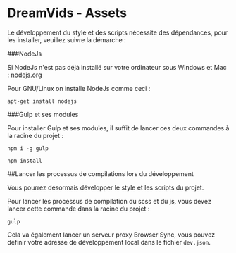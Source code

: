 # DreamVids - Assets

Le développement du style et des scripts nécessite des dépendances, pour les installer, veuillez suivre la démarche :

###NodeJs

Si NodeJs n'est pas déjà installé sur votre ordinateur sous Windows et Mac : [nodejs.org](http://nodejs.org/)

Pour GNU/Linux on installe NodeJs comme ceci : 

```shell
apt-get install nodejs
```

###Gulp et ses modules

Pour installer Gulp et ses modules, il suffit de lancer ces deux commandes à la racine du projet :

```shell
npm i -g gulp
```

```shell
npm install
```

##Lancer les processus de compilations lors du développement

Vous pourrez désormais développer le style et les scripts du projet.

Pour lancer les processus de compilation du scss et du js, vous devez lancer cette commande dans la racine du projet :

```shell
gulp
```

Cela va également lancer un serveur proxy Browser Sync, vous pouvez définir votre adresse de développement local dans le fichier `dev.json`.